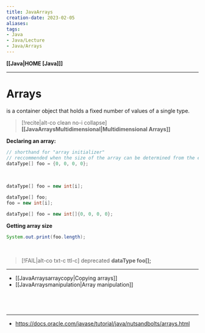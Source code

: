 ```yaml
---
title: JavaArrays
creation-date: 2023-02-05
aliases:
tags:
- Java
- Java/Lecture
- Java/Arrays
---
```

**[[Java|HOME [Java]]]**

---
# Arrays
is a container object that holds a fixed number of values of a single type.
>[!recite|alt-co clean no-i collapse] **[[JavaArraysMultidimensional|Multidimensional Arrays]]**

**Declaring an array:**
```java
// shorthand for "array initializer"
// reccommended when the size of the array can be determined from the elements in the initializer
dataType[] foo = {0, 0, 0, 0};
```
<br>

```java
dataType[] foo = new int[i];
```
```java
dataType[] foo;
foo = new int[i];
```
```java
dataType[] foo = new int[]{0, 0, 0, 0};
```

**Getting array size**
```java
System.out.print(foo.length);
```
<br>

>[!FAIL|alt-co txt-c ttl-c] deprecated
> **dataType foo[];**

---
- [[JavaArraysarraycopy|Copying arrays]]
- [[JavaArraysmanipulation|Array manipulation]]

<br>

# 
---
- https://docs.oracle.com/javase/tutorial/java/nutsandbolts/arrays.html